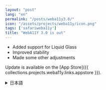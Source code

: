 ```yaml
---
layout: "post"
lang: "en"
permalink: "/posts/weba11y3.0/"
icon: "/assets/projects/weba11y/icon.png"
tags: ['safariweba11y']
title: "WebA11Y 3.0 is out"
---
```


- Added support for Liquid Glass
- Improved stability
- Made some other adjustments

Update is available on the [App Store]({{ collections.projects.weba11y.links.appstore }}).

<details lang="ja">
<summary>日本語</summary>

- Liquid Glassに対応しました
- 動作を以前より少し安定させました
- その他いくつかの調整を行いました

アップデートは[App Store]({{ collections.projects.weba11y.links.appstore }})で利用可能です。

</details>
